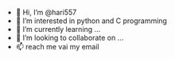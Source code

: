- 👋 Hi, I’m @hari557
- 👀 I’m interested in python and C programming 
- 🌱 I’m currently learning ...
- 💞️ I’m looking to collaborate on ...
- 📫 reach me vai my email 

<!---
hari557/hari557 is a ✨ special ✨ repository because its `README.md` (this file) appears on your GitHub profile.
You can click the Preview link to take a look at your changes.
--->
